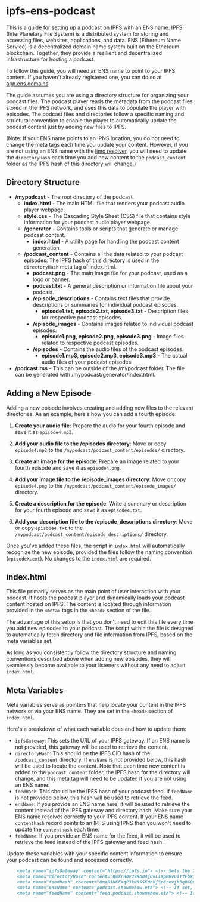 # ipfs-ens-podcast

This is a guide for setting up a podcast on IPFS with an ENS name. IPFS (InterPlanetary File System) is a distributed system for storing and accessing files, websites, applications, and data. ENS (Ethereum Name Service) is a decentralized domain name system built on the Ethereum blockchain. Together, they provide a resilient and decentralized infrastructure for hosting a podcast. 

To follow this guide, you will need an ENS name to point to your IPFS content. If you haven't already registered one, you can do so at [app.ens.domains](https://app.ens.domains).

The guide assumes you are using a directory structure for organizing your podcast files. The podcast player reads the metadata from the podcast files stored in the IPFS network, and uses this data to populate the player with episodes. The podcast files and directories follow a specific naming and structural convention to enable the player to automatically update the podcast content just by adding new files to IPFS.

(Note: If your ENS name points to an IPNS location, you do not need to change the meta tags each time you update your content. However, if you are not using an ENS name with the [limo resolver](https://eth.limo), you will need to update the `directoryHash` each time you add new content to the `podcast_content` folder as the IPFS hash of this directory will change.)

## Directory Structure

- **/mypodcast** - The root directory of the podcast.
  - **index.html** - The main HTML file that renders your podcast audio player webpage.
  - **style.css** - The Cascading Style Sheet (CSS) file that contains style information for your podcast audio player webpage.
  - **/generator** - Contains tools or scripts that generate or manage podcast content.
    - **index.html** - A utility page for handling the podcast content generation.
  - **/podcast_content** - Contains all the data related to your podcast episodes. The IPFS hash of this directory is used in the `directoryHash` meta tag of index.html.
    - **podcast.png** - The main image file for your podcast, used as a logo or banner.
    - **podcast.txt** - A general description or information file about your podcast.
    - **/episode_descriptions** - Contains text files that provide descriptions or summaries for individual podcast episodes.
      - **episode1.txt, episode2.txt, episode3.txt** - Description files for respective podcast episodes.
    - **/episode_images** - Contains images related to individual podcast episodes.
      - **episode1.png, episode2.png, episode3.png** - Image files related to respective podcast episodes.
    - **/episodes** - Contains the audio files of the podcast episodes.
      - **episode1.mp3, episode2.mp3, episode3.mp3** - The actual audio files of your podcast episodes.
- **/podcast.rss** - This can be outside of the /mypodcast folder. The file can be generated with /mypodcast/generator/index.html.

## Adding a New Episode

Adding a new episode involves creating and adding new files to the relevant directories. As an example, here's how you can add a fourth episode:

1. **Create your audio file**: Prepare the audio for your fourth episode and save it as `episode4.mp3`.

2. **Add your audio file to the /episodes directory**: Move or copy `episode4.mp3` to the `/mypodcast/podcast_content/episodes/` directory.

3. **Create an image for the episode**: Prepare an image related to your fourth episode and save it as `episode4.png`.

4. **Add your image file to the /episode_images directory**: Move or copy `episode4.png` to the `/mypodcast/podcast_content/episode_images/` directory.

5. **Create a description for the episode**: Write a summary or description for your fourth episode and save it as `episode4.txt`.

6. **Add your description file to the /episode_descriptions directory**: Move or copy `episode4.txt` to the `/mypodcast/podcast_content/episode_descriptions/` directory.

Once you've added these files, the script in `index.html` will automatically recognize the new episode, provided the files follow the naming convention (`episodeX.ext`). No changes to the `index.html` are required.

## index.html

This file primarily serves as the main point of user interaction with your podcast. It hosts the podcast player and dynamically loads your podcast content hosted on IPFS. The content is located through information provided in the `<meta>` tags in the `<head>` section of the file.

The advantage of this setup is that you don't need to edit this file every time you add new episodes to your podcast. The script within the file is designed to automatically fetch directory and file information from IPFS, based on the meta variables set. 

As long as you consistently follow the directory structure and naming conventions described above when adding new episodes, they will seamlessly become available to your listeners without any need to adjust `index.html`.

## Meta Variables

Meta variables serve as pointers that help locate your content in the IPFS network or via your ENS name. They are set in the `<head>` section of `index.html`.

Here's a breakdown of what each variable does and how to update them:

- `ipfsGateway`: This sets the URL of your IPFS gateway. If an ENS name is not provided, this gateway will be used to retrieve the content. 
- `directoryHash`: This should be the IPFS CID hash of the `/podcast_content` directory. If `ensName` is not provided below, this hash will be used to locate the content. Note that each time new content is added to the `podcast_content` folder, the IPFS hash for the directory will change, and this meta tag will need to be updated if you are not using an ENS name.
- `feedHash`: This should be the IPFS hash of your podcast feed. If `feedName` is not provided below, this hash will be used to retrieve the feed.
- `ensName`: If you provide an ENS name here, it will be used to retrieve the content instead of the IPFS gateway and directory hash. Make sure your ENS name resolves correctly to your IPFS content. If your ENS name `contenthash` record points to an IPFS using IPNS then you won't need to update the `contenthash` each time. 
- `feedName`: If you provide an ENS name for the feed, it will be used to retrieve the feed instead of the IPFS gateway and feed hash. 

Update these variables with your specific content information to ensure your podcast can be found and accessed correctly.

```markdown
    <meta name="ipfsGateway" content="https://ipfs.io"> <!-- Sets the IPFS gateway URL. If 'ensName' is not provided, this will be used -->
    <meta name="directoryHash" content="QmXrBdvJ9Rbd4jUkL1XpMHvuiTfEGXjwNNSTaNzgpjfvds"> <!-- Sets the IPFS directory hash. ie. IPFS CID hash of /podcast_content. If 'ensName' is not provided, this will be used to locate the content -->
    <meta name="feedHash" content="QmaR1NKFxqP3kN9SSKdbVj3p8revjh3qDAQLw9dvfGwqdA"> <!-- Sets the IPFS feed hash. If 'feedName' is not provided, this will be used to retrieve the feed -->
    <meta name="ensName" content="podcast.showmehow.eth"> <!-- If set, this ENS name will be used instead of 'ipfsGateway' and 'directoryHash' to retrieve the content -->
    <meta name="feedName" content="feed.podcast.showmehow.eth"> <!-- If set, this ENS name will be used instead of 'ipfsGateway' and 'feedHash' to retrieve the feed -->


